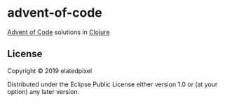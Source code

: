 # advent-of-code

[Advent of Code](https://adventofcode.com/) solutions in [Clojure](https://clojure.org/)

## License

Copyright © 2019 elatedpixel

Distributed under the Eclipse Public License either version 1.0 or (at
your option) any later version.
